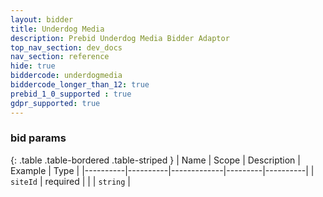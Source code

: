 ```yaml
---
layout: bidder
title: Underdog Media
description: Prebid Underdog Media Bidder Adaptor
top_nav_section: dev_docs
nav_section: reference
hide: true
biddercode: underdogmedia
biddercode_longer_than_12: true
prebid_1_0_supported : true
gdpr_supported: true
---
```


### bid params

{: .table .table-bordered .table-striped }
| Name     | Scope    | Description | Example | Type     |
|----------|----------|-------------|---------|----------|
| `siteId` | required |             |         | `string` |
